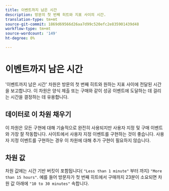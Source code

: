 ```yaml
---
title: 이벤트까지 남은 시간
description: 방문의 첫 번째 히트와 지표 사이의 시간.
translation-type: tm+mt
source-git-commit: 1869d69566d26aa7d99c520efc2e835901439d48
workflow-type: tm+mt
source-wordcount: '149'
ht-degree: 0%

---
```



# 이벤트까지 남은 시간

&#39;이벤트까지 남은 시간&#39; 차원은 방문의 첫 번째 히트와 원하는 지표 사이에 전달된 시간을 보고합니다. 이 차원은 양식 제출 또는 구매와 같이 성공 이벤트에 도달하는 데 걸리는 시간을 결정하는 데 유용합니다.

## 데이터로 이 차원 채우기

이 차원은 모든 구현에 대해 기술적으로 완전히 사용되지만 사용자 지정 및 구매 이벤트와 가장 잘 작동합니다. 사이트에서 사용자 지정 이벤트를 구현하는 것이 좋습니다. 사용자 지정 이벤트를 구현하는 경우 이 차원에 대해 추가 구현이 필요하지 않습니다.

## 차원 값

차원 값에는 시간 기반 버킷이 포함됩니다( `"Less than 1 minute"` 부터 까지) `"More than 15 hours"`. 예를 들어 방문자가 첫 번째 히트에서 구매까지 23분이 소요되면 차원 값 아래에 `"10 to 30 minutes"` 속합니다.
